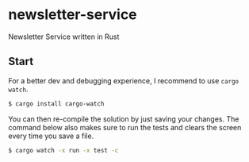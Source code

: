 # newsletter-service
Newsletter Service written in Rust 

## Start
For a better dev and debugging experience, I recommend to use `cargo watch`.

```sh
$ cargo install cargo-watch 
```

You can then re-compile the solution by just saving your changes. The command below also makes sure to run the tests and clears the screen every time you save a file.

```sh
$ cargo watch -x run -x test -c
```